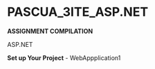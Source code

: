 # PASCUA_3ITE_ASP.NET
**ASSIGNMENT COMPILATION**

ASP.NET

**Set up Your Project** - WebAppplication1
